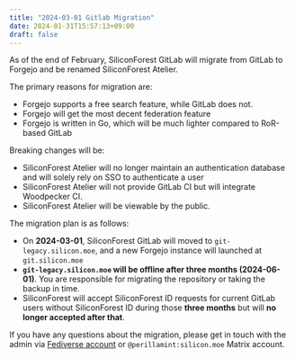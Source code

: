 ```yaml
---
title: "2024-03-01 Gitlab Migration"
date: 2024-01-31T15:57:13+09:00
draft: false
---
```


As of the end of February, SiliconForest GitLab will migrate from GitLab to Forgejo and be renamed SiliconForest Atelier.

The primary reasons for migration are:

* Forgejo supports a free search feature, while GitLab does not.
* Forgejo will get the most decent federation feature
* Forgejo is written in Go, which will be much lighter compared to RoR-based GitLab

Breaking changes will be:

* SiliconForest Atelier will no longer maintain an authentication database and will solely rely on SSO to authenticate a user
* SiliconForest Atelier will not provide GitLab CI but will integrate Woodpecker CI.
* SiliconForest Atelier will be viewable by the public.

The migration plan is as follows:

* On **2024-03-01**, SiliconForest GitLab will moved to `git-legacy.silicon.moe`, and a new Forgejo instance will launched at `git.silicon.moe`
* **`git-legacy.silicon.moe` will be offline after three months (2024-06-01)**. You are responsible for migrating the repository or taking the backup in time.
* SiliconForest will accept SiliconForest ID requests for current GitLab users without SiliconForest ID during those **three months** but will **no longer accepted after that**.

If you have any questions about the migration, please get in touch with the admin via [Fediverse account](https://social.silicon.moe/@perillamint) or `@perillamint:silicon.moe` Matrix account.

